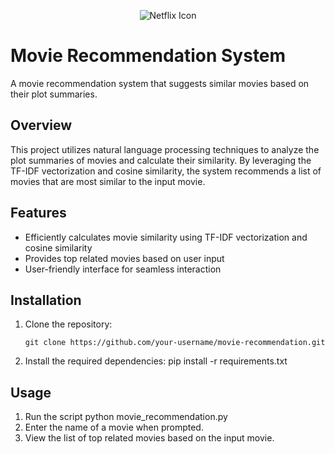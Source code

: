 <p align="center">
    <img src="netflix_icon.png" alt="Netflix Icon">
</p>

# Movie Recommendation System

A movie recommendation system that suggests similar movies based on their plot summaries.

## Overview

This project utilizes natural language processing techniques to analyze the plot summaries of movies and calculate their similarity. By leveraging the TF-IDF vectorization and cosine similarity, the system recommends a list of movies that are most similar to the input movie.

## Features

- Efficiently calculates movie similarity using TF-IDF vectorization and cosine similarity
- Provides top related movies based on user input
- User-friendly interface for seamless interaction

## Installation

1. Clone the repository:

   ```shell
   git clone https://github.com/your-username/movie-recommendation.git

2. Install the required dependencies:
    pip install -r requirements.txt
## Usage 

1. Run the script
   python movie_recommendation.py
2. Enter the name of a movie when prompted.
3. View the list of top related movies based on the input movie.
